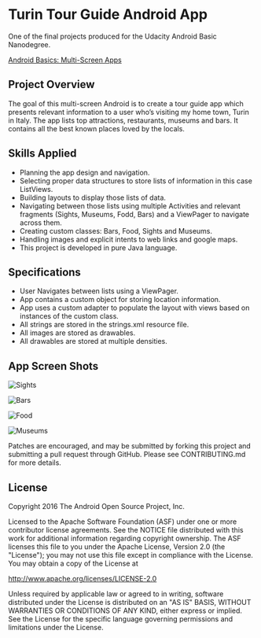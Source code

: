 Turin Tour Guide Android App
===================================

One of the final projects produced for the Udacity Android Basic Nanodegree.

[Android Basics: Multi-Screen Apps](https://classroom.udacity.com/nanodegrees/nd803/parts/e575c209-3295-4e3f-9b39-d9b4c851ac57)


Project Overview
--------------

The goal of this multi-screen Android is to create a tour guide app which presents relevant information to a user who’s visiting my home town, Turin in Italy. The app lists top attractions, restaurants, museums and bars. It contains all the best known places loved by the locals.

Skills Applied
---------------

* Planning the app design and navigation.
* Selecting proper data structures to store lists of information in this case ListViews.
* Building layouts to display those lists of data.
* Navigating between those lists using multiple Activities and relevant fragments (Sights, Museums, Fodd, Bars) and a ViewPager to navigate across them.
* Creating custom classes: Bars, Food, Sights and Museums.
* Handling images and explicit intents to web links and google maps.
* This project is developed in pure Java language.

Specifications
-------

- User Navigates between lists using a ViewPager.
- App contains a custom object for storing location information.
- App uses a custom adapter to populate the layout with views based on instances of the custom class.
- All strings are stored in the strings.xml resource file.
- All images are stored as drawables.
- All drawables are stored at multiple densities.


App Screen Shots
-------

![Sights](https://cherudek.github.io/TurinTour/sights_small.png "Sight Activity Screenshot")

![Bars](https://cherudek.github.io/TurinTour/bars.png "Bars Activity Screenshot")

![Food](https://cherudek.github.io/TurinTour/food.png "Food Activity Screenshot")

![Museums](https://cherudek.github.io/TurinTour/museums.png "Sights Activity Screenshot")




Patches are encouraged, and may be submitted by forking this project and
submitting a pull request through GitHub. Please see CONTRIBUTING.md for more details.

License
-------

Copyright 2016 The Android Open Source Project, Inc.

Licensed to the Apache Software Foundation (ASF) under one or more contributor
license agreements.  See the NOTICE file distributed with this work for
additional information regarding copyright ownership.  The ASF licenses this
file to you under the Apache License, Version 2.0 (the "License"); you may not
use this file except in compliance with the License.  You may obtain a copy of
the License at

http://www.apache.org/licenses/LICENSE-2.0

Unless required by applicable law or agreed to in writing, software
distributed under the License is distributed on an "AS IS" BASIS, WITHOUT
WARRANTIES OR CONDITIONS OF ANY KIND, either express or implied.  See the
License for the specific language governing permissions and limitations under
the License.
